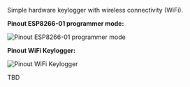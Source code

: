 Simple hardware keylogger with wireless connectivity (WiFi).


**Pinout ESP8266-01 programmer mode:**


![Pinout ESP8266-01 programmer mode](https://github.com/joelsernamoreno/WiFiKeylogger/blob/master/images/esp8266programmer.PNG)


**Pinout WiFi Keylogger:**


![Pinout WiFi Keylogger](https://github.com/joelsernamoreno/WiFiKeylogger/blob/master/images/keylogger.PNG)


TBD

